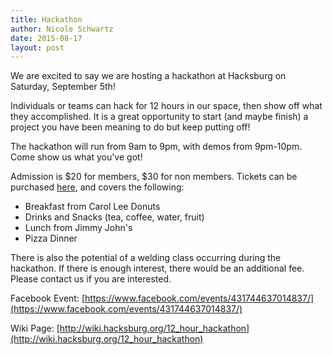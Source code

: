 ```yaml
---
title: Hackathon
author: Nicole Schwartz
date: 2015-08-17
layout: post
---
```


We are excited to say we are hosting a hackathon at Hacksburg on Saturday, September 5th!

Individuals or teams can hack for 12 hours in our space, then show off what they accomplished. It is a great opportunity to start (and maybe finish) a project you have been meaning to do but keep putting off!

The hackathon will run from 9am to 9pm, with demos from 9pm-10pm. Come show us what you've got!

Admission is $20 for members, $30 for non members. Tickets can be purchased [here](https://www.eventbrite.com/e/hackathon-tickets-18036724328), and covers the following:

  * Breakfast from Carol Lee Donuts
  * Drinks and Snacks (tea, coffee, water, fruit)
  * Lunch from Jimmy John's
  * Pizza Dinner

There is also the potential of a welding class occurring during the hackathon. If there is enough interest, there would be an additional fee. Please contact us if you are interested.

Facebook Event: [https://www.facebook.com/events/431744637014837/](https://www.facebook.com/events/431744637014837/)

Wiki Page: [http://wiki.hacksburg.org/12_hour_hackathon](http://wiki.hacksburg.org/12_hour_hackathon)
